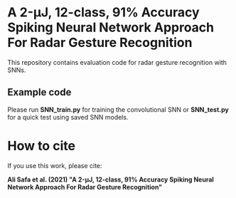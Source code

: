 # A 2-μJ, 12-class, 91% Accuracy Spiking Neural Network Approach For Radar Gesture Recognition
This repository contains evaluation code for radar gesture recognition with SNNs.

## Example code

Please run **SNN_train.py** for training the convolutional SNN or **SNN_test.py** for a quick test using saved SNN models. 

# How to cite

If you use this work, please cite:

**Ali Safa et al. (2021) "A 2-μJ, 12-class, 91% Accuracy Spiking Neural Network Approach For Radar Gesture Recognition"**






